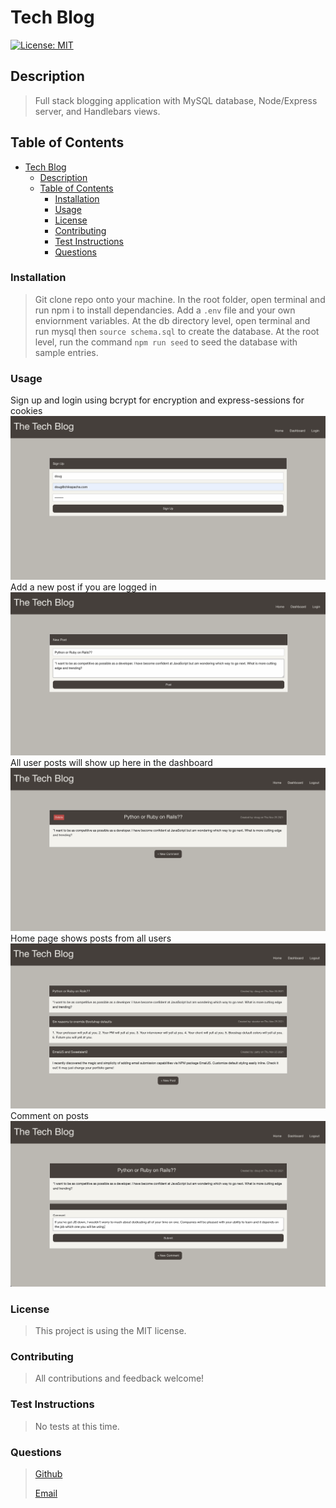 

# Tech Blog

[![License: MIT](https://img.shields.io/badge/License-MIT-yellow.svg)](https://opensource.org/licenses/MIT)

## Description

>
> Full stack blogging application with MySQL database, Node/Express server, and Handlebars views.
>

## Table of Contents
- [Tech Blog](#tech-blog)
  - [Description](#description)
  - [Table of Contents](#table-of-contents)
    - [Installation](#installation)
    - [Usage](#usage)
    - [License](#license)
    - [Contributing](#contributing)
    - [Test Instructions](#test-instructions)
    - [Questions](#questions)

### Installation

>
> Git clone repo onto your machine. In the root folder, open terminal and run npm i to install dependancies. Add a `.env` file and your own enviornment variables. At the db directory level, open terminal and run mysql then `source schema.sql` to create the database. At the root level, run the command `npm run seed` to seed the database with sample entries.
>

### Usage
Sign up and login using bcrypt for encryption and express-sessions for cookies  
![Signup](./public/assets/screenshots/signup.png)   
Add a new post if you are logged in  
![Signup](./public/assets/screenshots/new-post.png)  
All user posts will show up here in the dashboard  
![Signup](./public/assets/screenshots/user-posts.png)  
Home page shows posts from all users  
![Signup](./public/assets/screenshots/home-page.png)  
Comment on posts  
![Signup](./public/assets/screenshots/comment.png)  


### License

>
> This project is using the MIT license.
>

### Contributing

>
> All contributions and feedback welcome!
>

### Test Instructions

>
> No tests at this time.
>

### Questions

>
>[Github](https://www.github.com/dimitermusic)
>
>[Email](mailto:dimitermusic@gmail.com)
>

